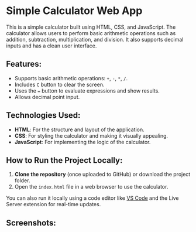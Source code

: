 # Simple Calculator Web App

This is a simple calculator built using HTML, CSS, and JavaScript. The calculator allows users to perform basic arithmetic operations such as addition, subtraction, multiplication, and division. It also supports decimal inputs and has a clean user interface.

## Features:
- Supports basic arithmetic operations: `+`, `-`, `*`, `/`.
- Includes `C` button to clear the screen.
- Uses the `=` button to evaluate expressions and show results.
- Allows decimal point input.
  
## Technologies Used:
- **HTML**: For the structure and layout of the application.
- **CSS**: For styling the calculator and making it visually appealing.
- **JavaScript**: For implementing the logic of the calculator.

## How to Run the Project Locally:

1. **Clone the repository** (once uploaded to GitHub) or download the project folder.
2. Open the `index.html` file in a web browser to use the calculator.

You can also run it locally using a code editor like [VS Code](https://code.visualstudio.com/) and the Live Server extension for real-time updates.

## Screenshots:

